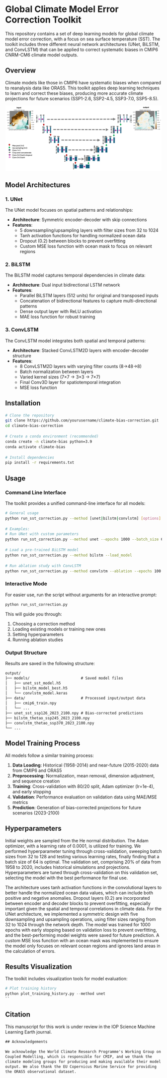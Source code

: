 # Global Climate Model Error Correction Toolkit

This repository contains a set of deep learning models for global climate model error correction, with a focus on sea surface temperature (SST). The toolkit includes three different neural network architectures (UNet, BiLSTM, and ConvLSTM) that can be applied to correct systematic biases in CMIP6 CNRM-CM6 climate model outputs.

## Overview

Climate models like those in CMIP6 have systematic biases when compared to reanalysis data like ORAS5. This toolkit applies deep learning techniques to learn and correct these biases, producing more accurate climate projections for future scenarios (SSP1-2.6, SSP2-4.5, SSP3-7.0, SSP5-8.5).

![Model Overview](./docs/model_overview.png)

## Model Architectures

### 1. UNet 

The UNet model focuses on spatial patterns and relationships:

- **Architecture**: Symmetric encoder-decoder with skip connections
- **Features**: 
  - 5 downsampling/upsampling layers with filter sizes from 32 to 1024
  - Tanh activation functions for handling normalized ocean data
  - Dropout (0.2) between blocks to prevent overfitting
  - Custom MSE loss function with ocean mask to focus on relevant regions

### 2. BiLSTM 

The BiLSTM model captures temporal dependencies in climate data:

- **Architecture**: Dual input bidirectional LSTM network
- **Features**:
  - Parallel BiLSTM layers (512 units) for original and transposed inputs
  - Concatenation of bidirectional features to capture multi-directional patterns
  - Dense output layer with ReLU activation
  - MAE loss function for robust training

### 3. ConvLSTM 

The ConvLSTM model integrates both spatial and temporal patterns:

- **Architecture**: Stacked ConvLSTM2D layers with encoder-decoder structure
- **Features**:
  - 8 ConvLSTM2D layers with varying filter counts (8→48→8)
  - Batch normalization between layers
  - Varied kernel sizes (7×7 → 3×3 → 7×7)
  - Final Conv3D layer for spatiotemporal integration
  - MSE loss function

## Installation

```bash
# Clone the repository
git clone https://github.com/yourusername/climate-bias-correction.git
cd climate-bias-correction

# Create a conda environment (recommended)
conda create -n climate-bias python=3.9
conda activate climate-bias

# Install dependencies
pip install -r requirements.txt
```

## Usage

### Command Line Interface

The toolkit provides a unified command-line interface for all models:

```bash
# General usage
python run_sst_correction.py --method [unet|bilstm|convlstm] [options]

# Examples:
# Run UNet with custom parameters
python run_sst_correction.py --method unet --epochs 1000 --batch_size 64

# Load a pre-trained BiLSTM model
python run_sst_correction.py --method bilstm --load_model

# Run ablation study with ConvLSTM
python run_sst_correction.py --method convlstm --ablation --epochs 100
```

### Interactive Mode

For easier use, run the script without arguments for an interactive prompt:

```bash
python run_sst_correction.py
```

This will guide you through:
1. Choosing a correction method
2. Loading existing models or training new ones
3. Setting hyperparameters
4. Running ablation studies

### Output Structure

Results are saved in the following structure:

```
output/
├── models/                       # Saved model files
│   ├── unet_sst_model.h5
│   ├── bilstm_model_best.h5
│   └── convlstm_model.keras
├── data/                         # Processed input/output data
│   ├── cmip6_train.npy
│   └── ...
├── unet_sst_ssp126_2023_2100.npy # Bias-corrected predictions
├── bilstm_thetao_ssp245_2023_2100.npy
├── convlstm_thetao_ssp370_2023_2100.npy
└── ...
```

## Model Training Process

All models follow a similar training process:

1. **Data Loading**: Historical (1958-2014) and near-future (2015-2020) data from CMIP6 and ORAS5
2. **Preprocessing**: Normalization, mean removal, dimension adjustment, and sequence creation
3. **Training**: Cross-validation with 80/20 split, Adam optimizer (lr=1e-4), and early stopping
4. **Validation**: Performance evaluation on validation data using MAE/MSE metrics
5. **Prediction**: Generation of bias-corrected projections for future scenarios (2023-2100)

## Hyperparameters

Initial weights are sampled from the He normal distribution. The Adam optimizer, with a learning rate of 0.0001, is utilized for training. We performed hyperparameter tuning through cross-validation, sweeping batch sizes from 32 to 128 and testing various learning rates, finally finding that a batch size of 64 is optimal. The validation set, comprising 20% of data from 1958 to 2020, includes historical simulations and projections. Hyperparameters are tuned through cross-validation on this validation set, selecting the model with the best performance for final use.

The architecture uses tanh activation functions in the convolutional layers to better handle the normalized ocean data values, which can include both positive and negative anomalies. Dropout layers (0.2) are incorporated between encoder and decoder blocks to prevent overfitting, especially important given the spatial and temporal correlations in climate data. For the UNet architecture, we implemented a symmetric design with five downsampling and upsampling operations, using filter sizes ranging from 32 to 1024 through the network depth. The model was trained for 1000 epochs with early stopping based on validation loss to prevent overfitting, and the best-performing model weights were saved for future prediction. A custom MSE loss function with an ocean mask was implemented to ensure the model only focuses on relevant ocean regions and ignores land areas in the calculation of errors.

## Results Visualization

The toolkit includes visualization tools for model evaluation:

```python
# Plot training history
python plot_training_history.py --method unet
``

```
## Citation

This manuscript for this work is under review in the IOP Science Machine Learning Earth journal.

```
## Acknowledgements

We acknowledge the World Climate Research Programme's Working Group on Coupled Modelling, which is responsible for CMIP, and we thank the climate modeling groups for producing and making available their model output. We also thank the EU Copernicus Marine Service for providing the ORAS5 observational dataset.
